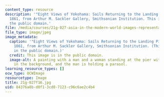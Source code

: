 ```yaml
---
content_type: resource
description: '"Eight Views of Yokohama: Sails Returning to the Landing Pier" by Yoshitora,
  1861, from Arthur M. Sackler Gallery, Smithsonian Institution. This image is in
  the public domain.'
file: /media/courses/21g-027-asia-in-the-modern-world-images-representations-fall-2016/84376a8bd0f13cd07123c96c6ae2c4b4_21g-027f16.jpg
file_type: image/jpeg
image_metadata:
  caption: '"Eight Views of Yokohama: Sails Returning to the Landing Pier" by Yoshitora,
    1861, from Arthur M. Sackler Gallery, Smithsonian Institution. (This image is
    in the public domain.)'
  credit: This image is in the public domain.
  image-alt: A painting with a man and a woman standing at the pier with a sail boat
    in the background, and the man is holding a parasol.
learning_resource_types: []
ocw_type: OCWImage
resourcetype: Image
title: 21g-027f16.jpg
uid: 84376a8b-d0f1-3cd0-7123-c96c6ae2c4b4
---
```

